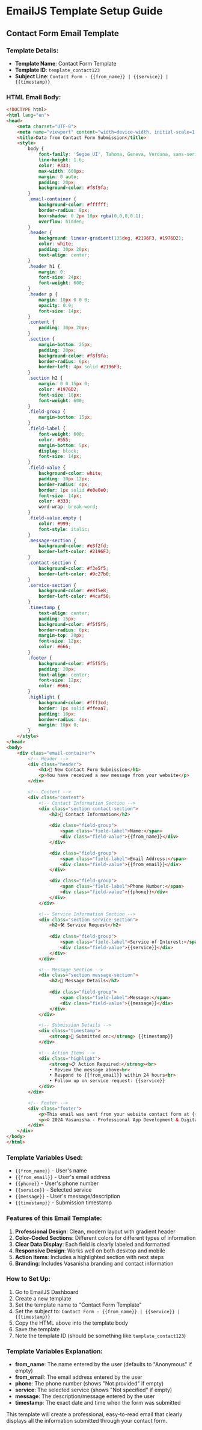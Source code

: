 # EmailJS Template Setup Guide

## Contact Form Email Template

### Template Details:
- **Template Name**: Contact Form Template
- **Template ID**: `template_contact123`
- **Subject Line**: `Contact Form - {{from_name}} | {{service}} | {{timestamp}}`

### HTML Email Body:

```html
<!DOCTYPE html>
<html lang="en">
<head>
    <meta charset="UTF-8">
    <meta name="viewport" content="width=device-width, initial-scale=1.0">
    <title>Data from Contact Form Submission</title>
    <style>
        body {
            font-family: 'Segoe UI', Tahoma, Geneva, Verdana, sans-serif;
            line-height: 1.6;
            color: #333;
            max-width: 600px;
            margin: 0 auto;
            padding: 20px;
            background-color: #f8f9fa;
        }
        .email-container {
            background-color: #ffffff;
            border-radius: 8px;
            box-shadow: 0 2px 10px rgba(0,0,0,0.1);
            overflow: hidden;
        }
        .header {
            background: linear-gradient(135deg, #2196F3, #1976D2);
            color: white;
            padding: 30px 20px;
            text-align: center;
        }
        .header h1 {
            margin: 0;
            font-size: 24px;
            font-weight: 600;
        }
        .header p {
            margin: 10px 0 0 0;
            opacity: 0.9;
            font-size: 14px;
        }
        .content {
            padding: 30px 20px;
        }
        .section {
            margin-bottom: 25px;
            padding: 20px;
            background-color: #f8f9fa;
            border-radius: 6px;
            border-left: 4px solid #2196F3;
        }
        .section h2 {
            margin: 0 0 15px 0;
            color: #1976D2;
            font-size: 18px;
            font-weight: 600;
        }
        .field-group {
            margin-bottom: 15px;
        }
        .field-label {
            font-weight: 600;
            color: #555;
            margin-bottom: 5px;
            display: block;
            font-size: 14px;
        }
        .field-value {
            background-color: white;
            padding: 10px 12px;
            border-radius: 4px;
            border: 1px solid #e0e0e0;
            font-size: 14px;
            color: #333;
            word-wrap: break-word;
        }
        .field-value.empty {
            color: #999;
            font-style: italic;
        }
        .message-section {
            background-color: #e3f2fd;
            border-left-color: #2196F3;
        }
        .contact-section {
            background-color: #f3e5f5;
            border-left-color: #9c27b0;
        }
        .service-section {
            background-color: #e8f5e8;
            border-left-color: #4caf50;
        }
        .timestamp {
            text-align: center;
            padding: 15px;
            background-color: #f5f5f5;
            border-radius: 6px;
            margin-top: 20px;
            font-size: 12px;
            color: #666;
        }
        .footer {
            background-color: #f5f5f5;
            padding: 20px;
            text-align: center;
            font-size: 12px;
            color: #666;
        }
        .highlight {
            background-color: #fff3cd;
            border: 1px solid #ffeaa7;
            padding: 10px;
            border-radius: 4px;
            margin: 10px 0;
        }
    </style>
</head>
<body>
    <div class="email-container">
        <!-- Header -->
        <div class="header">
            <h1>📧 New Contact Form Submission</h1>
            <p>You have received a new message from your website</p>
        </div>

        <!-- Content -->
        <div class="content">
            <!-- Contact Information Section -->
            <div class="section contact-section">
                <h2>👤 Contact Information</h2>
                
                <div class="field-group">
                    <span class="field-label">Name:</span>
                    <div class="field-value">{{from_name}}</div>
                </div>

                <div class="field-group">
                    <span class="field-label">Email Address:</span>
                    <div class="field-value">{{from_email}}</div>
                </div>

                <div class="field-group">
                    <span class="field-label">Phone Number:</span>
                    <div class="field-value">{{phone}}</div>
                </div>
            </div>

            <!-- Service Information Section -->
            <div class="section service-section">
                <h2>🛠️ Service Request</h2>
                
                <div class="field-group">
                    <span class="field-label">Service of Interest:</span>
                    <div class="field-value">{{service}}</div>
                </div>
            </div>

            <!-- Message Section -->
            <div class="section message-section">
                <h2>💬 Message Details</h2>
                
                <div class="field-group">
                    <span class="field-label">Message:</span>
                    <div class="field-value">{{message}}</div>
                </div>
            </div>

            <!-- Submission Details -->
            <div class="timestamp">
                <strong>📅 Submitted on:</strong> {{timestamp}}
            </div>

            <!-- Action Items -->
            <div class="highlight">
                <strong>📋 Action Required:</strong><br>
                • Review the message above<br>
                • Respond to {{from_email}} within 24 hours<br>
                • Follow up on service request: {{service}}
            </div>
        </div>

        <!-- Footer -->
        <div class="footer">
            <p>This email was sent from your website contact form at {{timestamp}}</p>
            <p>© 2024 Vasanisha - Professional App Development & Digital Transformation Services</p>
        </div>
    </div>
</body>
</html>
```

### Template Variables Used:
- `{{from_name}}` - User's name
- `{{from_email}}` - User's email address
- `{{phone}}` - User's phone number
- `{{service}}` - Selected service
- `{{message}}` - User's message/description
- `{{timestamp}}` - Submission timestamp

### Features of this Email Template:
1. **Professional Design**: Clean, modern layout with gradient header
2. **Color-Coded Sections**: Different colors for different types of information
3. **Clear Data Display**: Each field is clearly labeled and formatted
4. **Responsive Design**: Works well on both desktop and mobile
5. **Action Items**: Includes a highlighted section with next steps
6. **Branding**: Includes Vasanisha branding and contact information

### How to Set Up:
1. Go to EmailJS Dashboard
2. Create a new template
3. Set the template name to "Contact Form Template"
4. Set the subject to: `Contact Form - {{from_name}} | {{service}} | {{timestamp}}`
5. Copy the HTML above into the template body
6. Save the template
7. Note the template ID (should be something like `template_contact123`)

### Template Variables Explanation:
- **from_name**: The name entered by the user (defaults to "Anonymous" if empty)
- **from_email**: The email address entered by the user
- **phone**: The phone number (shows "Not provided" if empty)
- **service**: The selected service (shows "Not specified" if empty)
- **message**: The description/message entered by the user
- **timestamp**: The exact date and time when the form was submitted

This template will create a professional, easy-to-read email that clearly displays all the information submitted through your contact form. 